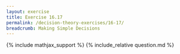 ```yaml
---
layout: exercise
title: Exercise 16.17
permalink: /decision-theory-exercises/16-17/
breadcrumb: Making Simple Decisions
---
```


{% include mathjax_support %}
{% include_relative question.md %}
